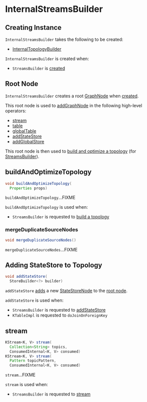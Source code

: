 # InternalStreamsBuilder

## Creating Instance

`InternalStreamsBuilder` takes the following to be created:

* <span id="internalTopologyBuilder"> [InternalTopologyBuilder](../InternalTopologyBuilder.md)

`InternalStreamsBuilder` is created when:

* `StreamsBuilder` is [created](StreamsBuilder.md#creating-instance)

## <span id="root"> Root Node

`InternalStreamsBuilder` creates a root [GraphNode](GraphNode.md) when [created](#creating-instance).

This root node is used to [addGraphNode](#addGraphNode) in the following high-level operators:

* [stream](#stream)
* [table](#table)
* [globalTable](#globalTable)
* [addStateStore](#addStateStore)
* [addGlobalStore](#addGlobalStore)

This root node is then used to [build and optimize a topology](#buildAndOptimizeTopology) (for [StreamsBuilder](StreamsBuilder.md#build)).

## <span id="buildAndOptimizeTopology"> buildAndOptimizeTopology

```java
void buildAndOptimizeTopology(
  Properties props)
```

`buildAndOptimizeTopology`...FIXME

`buildAndOptimizeTopology` is used when:

* `StreamsBuilder` is requested to [build a topology](StreamsBuilder.md#build)

### <span id="mergeDuplicateSourceNodes"> mergeDuplicateSourceNodes

```java
void mergeDuplicateSourceNodes()
```

`mergeDuplicateSourceNodes`...FIXME

## <span id="addStateStore"> Adding StateStore to Topology

```java
void addStateStore(
  StoreBuilder<?> builder)
```

`addStateStore` [adds](#addGraphNode) a new [StateStoreNode](StateStoreNode.md) to the [root node](#root).

`addStateStore` is used when:

* `StreamsBuilder` is requested to [addStateStore](StreamsBuilder.md#addStateStore)
* `KTableImpl` is requested to `doJoinOnForeignKey`

## <span id="stream"> stream

```java
KStream<K, V> stream(
  Collection<String> topics,
  ConsumedInternal<K, V> consumed)
KStream<K, V> stream(
  Pattern topicPattern,
  ConsumedInternal<K, V> consumed)
```

`stream`...FIXME

`stream` is used when:

* `StreamsBuilder` is requested to [stream](StreamsBuilder.md#stream)
